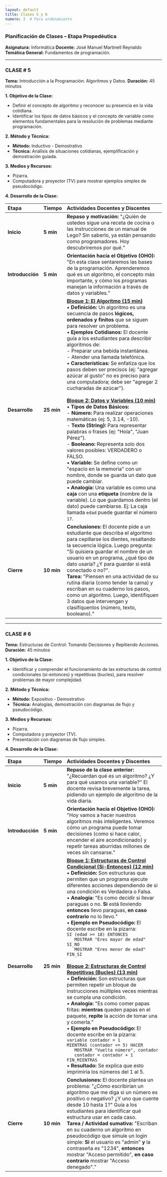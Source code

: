 ```yaml
---
layout: default
title: Clases 5 y 6
numero: 3  # Para ordenamiento
---
```


### **Planificación de Clases – Etapa Propedéutica**
**Asignatura:** Informática
**Docente:** José Manuel Martinell Reynaldo
**Temática General:** Fundamentos de programación.

---

### **CLASE # 5**

**Tema:** Introducción a la Programación: Algoritmos y Datos.
**Duración:** 45 minutos

**1. Objetivo de la Clase:**
*   Definir el concepto de algoritmo y reconocer su presencia en la vida cotidiana.
*   Identificar los tipos de datos básicos y el concepto de variable como elementos fundamentales para la resolución de problemas mediante programación.

**2. Método y Técnica:**
*   **Método:** Inductivo - Demostrativo
*   **Técnica:** Análisis de situaciones cotidianas, ejemplificación y demostración guiada.

**3. Medios y Recursos:**
*   Pizarra.
*   Computadora y proyector (TV) para mostrar ejemplos simples de pseudocódigo.

**4. Desarrollo de la Clase:**

| **Etapa** | **Tiempo** | **Actividades Docentes y Discentes** |
| :--- | :--- | :--- |
| **Inicio** | **5 min** | **Repaso y motivación:** "¿Quién de ustedes sigue una receta de cocina o las instrucciones de un manual de Lego? Sin saberlo, ya están pensando como programadores. Hoy descubriremos por qué." |
| **Introducción** | **5 min** | **Orientación hacia el Objetivo (OHO):** "En esta clase sentaremos las bases de la programación. Aprenderemos qué es un algoritmo, el concepto más importante, y cómo los programas manejan la información a través de datos y variables." |
| **Desarrollo** | **25 min** | **<u>Bloque 1: El Algoritmo (15 min)</u>** <br> • **Definición:** Un algoritmo es una secuencia de pasos **lógicos, ordenados y finitos** que se siguen para resolver un problema. <br> • **Ejemplos Cotidianos:** El docente guía a los estudiantes para describir algoritmos de: <br>   - Preparar una bebida instantánea. <br>   - Atender una llamada telefónica. <br> • **Características:** Se enfatiza que los pasos deben ser precisos (ej: "agregar azúcar al gusto" no es preciso para una computadora; debe ser "agregar 2 cucharadas de azúcar"). <br><br> **<u>Bloque 2: Datos y Variables (10 min)</u>** <br> • **Tipos de Datos Básicos:** <br>   - **Número:** Para realizar operaciones matemáticas (ej: 5, 3.14, -10). <br>   - **Texto (String):** Para representar palabras o frases (ej: "Hola", "Juan Pérez"). <br>   - **Booleano:** Representa solo dos valores posibles: VERDADERO o FALSO. <br> • **Variable:** Se define como un "espacio en la memoria" con un nombre, donde se guarda un dato que puede cambiar. <br> • **Analogía:** Una variable es como una **caja** con una **etiqueta** (nombre de la variable). Lo que guardamos dentro (el dato) puede cambiarse. Ej: La caja llamada `edad` puede guardar el número `17`. |
| **Cierre** | **10 min** | **Conclusiones:** El docente pide a un estudiante que describa el algoritmo para cepillarse los dientes, resaltando la secuencia lógica. Luego pregunta: "Si quisiera guardar el nombre de un usuario en un programa, ¿qué tipo de dato usaría? ¿Y para guardar si está conectado o no?". <br> **Tarea:** "Piensen en una actividad de su rutina diaria (como tender la cama) y escriban en su cuaderno los pasos, como un algoritmo. Luego, identifiquen 3 datos que intervengan y clasifíquenlos (número, texto, booleano)." |

---

### **CLASE # 6**

**Tema:** Estructuras de Control: Tomando Decisiones y Repitiendo Acciones.
**Duración:** 45 minutos

**1. Objetivo de la Clase:**
*   Identificar y comprender el funcionamiento de las estructuras de control condicionales (si-entonces) y repetitivas (bucles), para resolver problemas de mayor complejidad.

**2. Método y Técnica:**
*   **Método:** Expositivo - Demostrativo
*   **Técnica:** Analogías, demostración con diagramas de flujo y pseudocódigo.

**3. Medios y Recursos:**
*   Pizarra.
*   Computadora y proyector (TV).
*   Presentación con diagramas de flujo simples.

**4. Desarrollo de la Clase:**

| **Etapa** | **Tiempo** | **Actividades Docentes y Discentes** |
| :--- | :--- | :--- |
| **Inicio** | **5 min** | **Repaso de la clase anterior:** "¿Recuerdan qué es un algoritmo? ¿Y para qué usamos una variable?" El docente revisa brevemente la tarea, pidiendo un ejemplo de algoritmo de la vida diaria. |
| **Introducción** | **5 min** | **Orientación hacia el Objetivo (OHO):** "Hoy vamos a hacer nuestros algoritmos más inteligentes. Veremos cómo un programa puede tomar decisiones (como si hace calor, encender el aire acondicionado) y repetir tareas aburridas millones de veces sin cansarse." |
| **Desarrollo** | **25 min** | **<u>Bloque 1: Estructuras de Control Condicional (Si-Entonces) (12 min)</u>** <br> • **Definición:** Son estructuras que permiten que un programa ejecute diferentes acciones dependiendo de si una condición es Verdadera o Falsa. <br> • **Analogía:** "Es como decidir si llevar paraguas o no. **Si** está lloviendo **entonces** llevo paraguas, **en caso contrario** no lo llevo." <br> • **Ejemplo en Pseudocódigo:** El docente escribe en la pizarra: <br> `SI (edad >= 18) ENTONCES` <br> `   MOSTRAR "Eres mayor de edad"` <br> `SI_NO` <br> `   MOSTRAR "Eres menor de edad"` <br> `FIN_SI` <br><br> **<u>Bloque 2: Estructuras de Control Repetitivas (Bucles) (13 min)</u>** <br> • **Definición:** Son estructuras que permiten repetir un bloque de instrucciones múltiples veces mientras se cumpla una condición. <br> • **Analogía:** "Es como comer papas fritas: **mientras** queden papas en el paquete, **repite** la acción de tomar una y comerla." <br> • **Ejemplo en Pseudocódigo:** El docente escribe en la pizarra: <br> `variable contador = 1` <br> `MIENTRAS (contador <= 5) HACER` <br> `   MOSTRAR "Vuelta número", contador` <br> `   contador = contador + 1` <br> `FIN_MIENTRAS` <br> • **Resultado:** Se explica que esto imprimiría los números del 1 al 5. |
| **Cierre** | **10 min** | **Conclusiones:** El docente plantea un problema: "¿Cómo escribirían un algoritmo que me diga si un número es positivo o negativo? ¿Y uno que cuente desde 10 hasta 1?" Guía a los estudiantes para identificar qué estructura usar en cada caso. <br> **Tarea / Actividad sumativa:** "Escriban en su cuaderno un algoritmo en pseudocódigo que simule un login simple: **Si** el usuario es "admin" **y** la contraseña es "1234", **entonces** mostrar "Acceso permitido", **en caso contrario** mostrar "Acceso denegado"." |